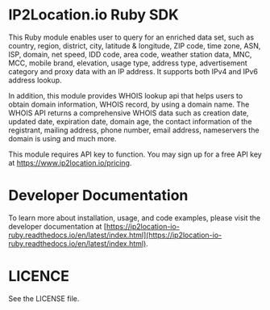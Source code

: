 IP2Location.io Ruby SDK
========================
This Ruby module enables user to query for an enriched data set, such as country, region, district, city, latitude & longitude, ZIP code, time zone, ASN, ISP, domain, net speed, IDD code, area code, weather station data, MNC, MCC, mobile brand, elevation, usage type, address type, advertisement category and proxy data with an IP address. It supports both IPv4 and IPv6 address lookup.

In addition, this module provides WHOIS lookup api that helps users to obtain domain information, WHOIS record, by using a domain name. The WHOIS API returns a comprehensive WHOIS data such as creation date, updated date, expiration date, domain age, the contact information of the registrant, mailing address, phone number, email address, nameservers the domain is using and much more.

This module requires API key to function. You may sign up for a free API key at https://www.ip2location.io/pricing.

Developer Documentation
=====================

To learn more about installation, usage, and code examples, please visit the developer documentation at [https://ip2location-io-ruby.readthedocs.io/en/latest/index.html](https://ip2location-io-ruby.readthedocs.io/en/latest/index.html).


LICENCE
=====================
See the LICENSE file.
